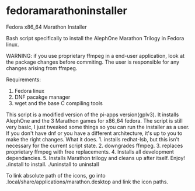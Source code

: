 # fedoramarathoninstaller
Fedora x86_64 Marathon Installer

Bash script specifically to install the AlephOne Marathon Trilogy in Fedora linux.

WARNING: if you use proprietary ffmpeg in a end-user application, look at the package changes before commiting. The user is responsible for any changes arising from ffmpeg.

Requirements:
1. Fedora linux
2. DNF pacakge manager
3. wget and the base C compiling tools

This script is a modified version of the pi-apps version(gplv3). It installs AlephOne and the 3 Marathon games for x86_64 fedora. The script is still very basic, I just tweaked some things so you can run the installer as a user. If you don't have dnf or you have a different architecture, it's up to you to make the right changes.
What it does. 1. installs redhat-lsb, but this isn't necessary for the current script state. 2. downgrades ffmpeg. 3. replaces proprietary ffmpeg with free replacements. 4. Installs all development dependancies. 5. Installs Marathon trilogy and cleans up after itself.
Enjoy!
./install to install. ./uninstall to uninstall

To link absolute path of the icons, go into .local/share/applications/marathon.desktop and link the icon paths.

